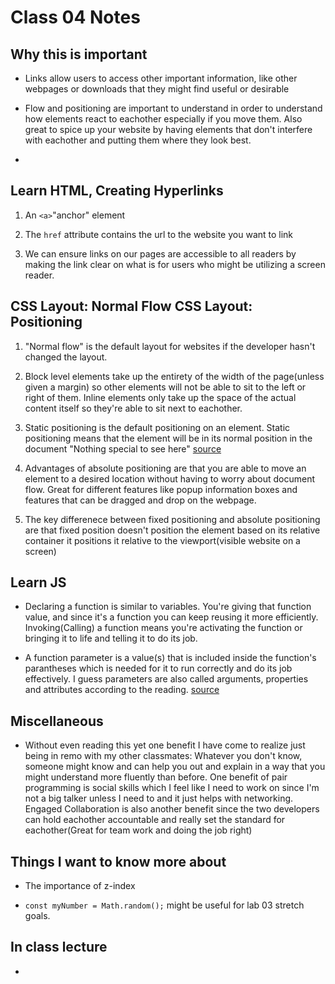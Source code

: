 # Class 04 Notes 

## Why this is important

- Links allow users to access other important information, like other webpages or downloads that they might find useful or desirable

- Flow and positioning are important to understand in order to understand how elements react to eachother especially if you move them.  Also great to spice up your website by having elements that don't interfere with eachother and putting them where they look best.

- 

## Learn HTML, Creating Hyperlinks

1. An `<a>`"anchor" element

2. The `href` attribute contains the url to the website you want to link

3. We can ensure links on our pages are accessible to all readers by making the link clear on what is for users who might be utilizing a screen reader.

## CSS Layout: Normal Flow CSS Layout: Positioning

1. "Normal flow" is the default layout for websites if the developer hasn't changed the layout.

2. Block level elements take up the entirety of the width of the page(unless given a margin) so other elements will not be able to sit to the left or right of them.  Inline elements only take up the space of the actual content itself so they're able to sit next to eachother.

3. Static positioning is the default positioning on an element.  Static positioning means that the element will be in its normal position in the document "Nothing special to see here" [source](https://developer.mozilla.org/en-US/docs/Learn/CSS/CSS_layout/Positioning)

4. Advantages of absolute positioning are that you are able to move an element to a desired location without having to worry about document flow.  Great for different features like popup information boxes and features that can be dragged and drop on the webpage.

5. The key differenece between fixed positioning and absolute positioning are that fixed position doesn't position the element based on its relative container it positions it relative to the viewport(visible website on a screen)

## Learn JS

- Declaring a function is similar to variables.  You're giving that function value, and since it's a function you can keep reusing it more efficiently.  Invoking(Calling) a function means you're activating the function or bringing it to life and telling it to do its job.

- A function parameter is a value(s) that is included inside the function's parantheses which is needed for it to run correctly and do its job effectively.  I guess parameters are also called arguments, properties and attributes according to the reading.  [source](https://developer.mozilla.org/en-US/docs/Learn/JavaScript/Building_blocks/Functions)

## Miscellaneous

- Without even reading this yet one benefit I have come to realize just being in remo with my other classmates: Whatever you don't know, someone might know and can help you out and explain in a way that you might understand more fluently than before.  One benefit of pair programming is social skills which I feel like I need to work on since I'm not a big talker unless I need to and it just helps with networking.  Engaged Collaboration is also another benefit since the two developers can hold eachother accountable and really set the standard for eachother(Great for team work and doing the job right)

## Things I want to know more about

- The importance of z-index

- `const myNumber = Math.random();` might be useful for lab 03 stretch goals.

## In class lecture

- 